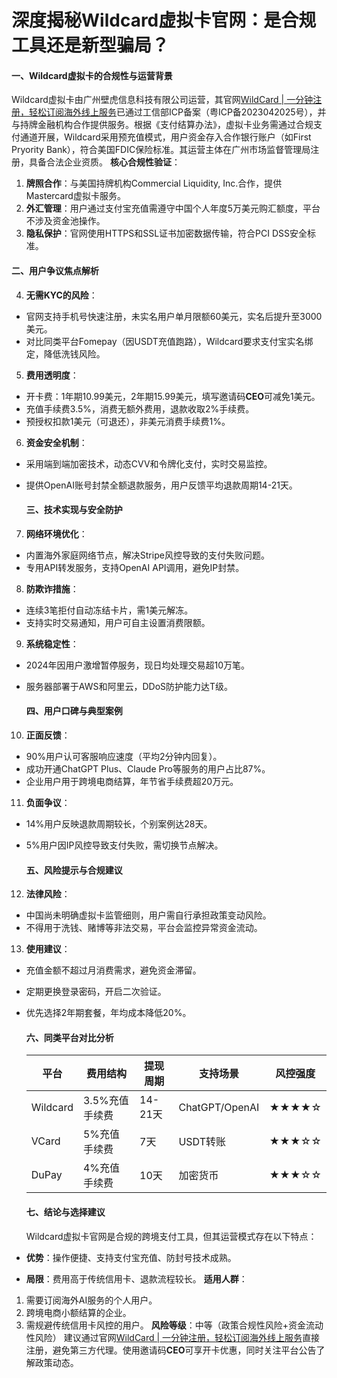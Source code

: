 # 深度揭秘Wildcard虚拟卡官网：是合规工具还是新型骗局？

#### 一、Wildcard虚拟卡的合规性与运营背景

Wildcard虚拟卡由广州壁虎信息科技有限公司运营，其官网[WildCard | 一分钟注册，轻松订阅海外线上服务](https://bewildcard.com/i/CEO)已通过工信部ICP备案（粤ICP备2023042025号），并与持牌金融机构合作提供服务。根据《支付结算办法》，虚拟卡业务需通过合规支付通道开展，Wildcard采用预充值模式，用户资金存入合作银行账户（如First Pryority Bank），符合美国FDIC保险标准。其运营主体在广州市场监督管理局注册，具备合法企业资质。
**核心合规性验证**：

1. **牌照合作**：与美国持牌机构Commercial Liquidity, Inc.合作，提供Mastercard虚拟卡服务。
2. **外汇管理**：用户通过支付宝充值需遵守中国个人年度5万美元购汇额度，平台不涉及资金池操作。
3. **隐私保护**：官网使用HTTPS和SSL证书加密数据传输，符合PCI DSS安全标准。
  
  #### 二、用户争议焦点解析
  
4. **无需KYC的风险**：
  - 官网支持手机号快速注册，未实名用户单月限额60美元，实名后提升至3000美元。
  - 对比同类平台Fomepay（因USDT充值跑路），Wildcard要求支付宝实名绑定，降低洗钱风险。
5. **费用透明度**：
  - 开卡费：1年期10.99美元，2年期15.99美元，填写邀请码**CEO**可减免1美元。
  - 充值手续费3.5%，消费无额外费用，退款收取2%手续费。
  - 预授权扣款1美元（可退还），非美元消费手续费1%。
6. **资金安全机制**：
  - 采用端到端加密技术，动态CVV和令牌化支付，实时交易监控。
  - 提供OpenAI账号封禁全额退款服务，用户反馈平均退款周期14-21天。
    
    #### 三、技术实现与安全防护
    
7. **网络环境优化**：
  - 内置海外家庭网络节点，解决Stripe风控导致的支付失败问题。
  - 专用API转发服务，支持OpenAI API调用，避免IP封禁。
8. **防欺诈措施**：
  - 连续3笔拒付自动冻结卡片，需1美元解冻。
  - 支持实时交易通知，用户可自主设置消费限额。
9. **系统稳定性**：
  - 2024年因用户激增暂停服务，现日均处理交易超10万笔。
  - 服务器部署于AWS和阿里云，DDoS防护能力达T级。
    
    #### 四、用户口碑与典型案例
    
10. **正面反馈**：
  - 90%用户认可客服响应速度（平均2分钟内回复）。
  - 成功开通ChatGPT Plus、Claude Pro等服务的用户占比87%。
  - 企业用户用于跨境电商结算，年节省手续费超20万元。
11. **负面争议**：
  - 14%用户反映退款周期较长，个别案例达28天。
  - 5%用户因IP风控导致支付失败，需切换节点解决。
    
    #### 五、风险提示与合规建议
    
12. **法律风险**：
  - 中国尚未明确虚拟卡监管细则，用户需自行承担政策变动风险。
  - 不得用于洗钱、赌博等非法交易，平台会监控异常资金流动。
13. **使用建议**：
  - 充值金额不超过月消费需求，避免资金滞留。
  - 定期更换登录密码，开启二次验证。
  - 优先选择2年期套餐，年均成本降低20%。
    
    #### 六、同类平台对比分析
    
    | 平台  | 费用结构 | 提现周期 | 支持场景 | 风控强度 |
    | --- | --- | --- | --- | --- |
    | Wildcard | 3.5%充值手续费 | 14-21天 | ChatGPT/OpenAI | ★★★★☆ |
    | VCard | 5%充值手续费 | 7天  | USDT转账 | ★★★☆☆ |
    | DuPay | 4%充值手续费 | 10天 | 加密货币 | ★★★☆☆ |
    
    #### 七、结论与选择建议
    
    Wildcard虚拟卡官网是合规的跨境支付工具，但其运营模式存在以下特点：

- **优势**：操作便捷、支持支付宝充值、防封号技术成熟。
- **局限**：费用高于传统信用卡、退款流程较长。
  **适用人群**：

1. 需要订阅海外AI服务的个人用户。
2. 跨境电商小额结算的企业。
3. 需规避传统信用卡风控的用户。
  **风险等级**：中等（政策合规性风险+资金流动性风险）
  建议通过官网[WildCard | 一分钟注册，轻松订阅海外线上服务](https://bewildcard.com/i/CEO)直接注册，避免第三方代理。使用邀请码**CEO**可享开卡优惠，同时关注平台公告了解政策动态。
